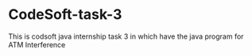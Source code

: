# CodeSoft-task-3
This is codsoft java internship task 3 in which have the java program for ATM Interference
